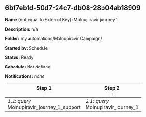 ## 6bf7eb1d-50d7-24c7-db08-28b04ab18909

**Name** (not equal to External Key)**:** Molnupiravir journey 1

**Description:** n/a

**Folder:** my automations/Molnupiravir Campaign/

**Started by:** Schedule

**Status:** Ready

**Schedule:** Not defined

**Notifications:** _none_


| Step 1<br>_<small>-</small>_ | Step 2<br>_<small>-</small>_ |
| --- | --- |
| _1.1: query_<br>Molnupiravir_journey_1_support | _2.1: query_<br>Molnupiravir_journey_1 |
